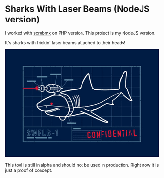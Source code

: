 # Sharks With Laser Beams (NodeJS version)

I worked with [scrubmx](https://github.com/scrubmx/sharks-with-laser-beams) on PHP version. This project is my NodeJS version.

It's sharks with frickin' laser beams attached to their heads!

![Sharks](https://raw.githubusercontent.com/scrubmx/sharks-with-laser-beams/master/sharks-with-laser-beams.jpg)

This tool is still in alpha and should not be used in production. 
Right now it is just a proof of concept.
